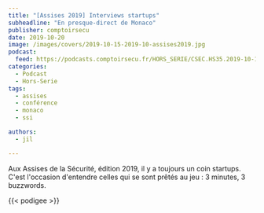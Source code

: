 ```yaml
---
title: "[Assises 2019] Interviews startups"
subheadline: "En presque-direct de Monaco"
publisher: comptoirsecu
date: 2019-10-20
image: /images/covers/2019-10-15-2019-10-assises2019.jpg
podcast:
  feed: https://podcasts.comptoirsecu.fr/HORS_SERIE/CSEC.HS35.2019-10-16.ASSISES_STARTUPS.m4a
categories:
  - Podcast
  - Hors-Serie
tags:
  - assises
  - conférence
  - monaco
  - ssi

authors:
  - jil

---
```


Aux Assises de la Sécurité, édition 2019, il y a toujours un coin startups. C'est l'occasion d'entendre celles qui se sont prêtés au jeu : 3 minutes, 3 buzzwords.

{{< podigee >}}
